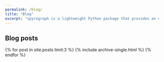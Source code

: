 ```yaml
---
permalink: /blog/
title: "Blog"
excerpt: "spyrograph is a lightweight Python package that provides an expressive and flexible set of tools for drawing beautiful mathematically driven art"
---
```


<h2> Blog posts </h2>

{% for post in site.posts limit:3 %}
  {% include archive-single.html %}
{% endfor %}